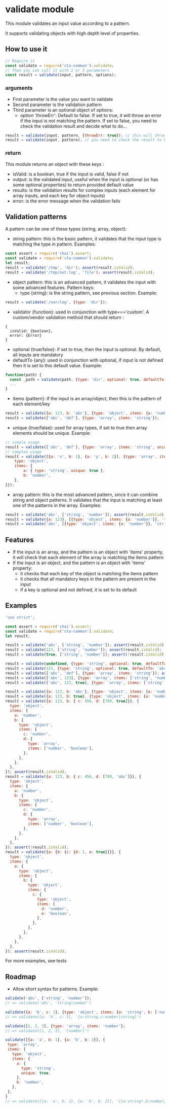 validate module
===============

This module validates an input value according to a pattern.

It supports validating objects with high depth level of properties.

## How to use it

````javascript
// Require it
const validate = require('cta-common').validate;
// Then you can call it with 2 or 3 parameters
const result = validate(input, pattern, options);
````

### arguments

- First parameter is the value you want to validate
- Second parameter is the validation pattern
- Third parameter is an optional object of options:
  * option 'throwErr': Default to false. If set to true, it will throw an error if the input is not matching the pattern. If set to false, you need to check the validation result and decide what to do...

````javascript
result = validate(input, pattern, {throwErr: true}); // this will throw an error if the input is not matching
result = validate(input, pattern); // you need to check the result to know if the input is matching or not, see below
````

### return

This module returns an object with these keys :
  * isValid: is a boolean, true if the input is valid, false if not
  * output: is the validated input, useful when the input is optional (or has some optional properties) to return provided default value
  * results: is the validation results for complex inputs (each element for array inputs, and each key for object inputs)
  * error: is the error message when the validation fails

## Validation patterns

A pattern can be one of these types (string, array, object):

- string pattern: this is the basic pattern, it validates that the input type is matching the type in pattern. Examples:

````javascript
const assert = require('chai').assert;
const validate = require('cta-common').validate;
let result;
result = validate('/tmp', 'dir'); assert(result.isValid);
result = validate('/tmp/out.log', 'file'); assert(result.isValid);
````

- object pattern: this is an advanced pattern, it validates the input with some advanced features. Pattern keys:
  * type {string}: is the string pattern, see previous section. Example:

````javascript
result = validate('/var/log', {type: 'dir'});
````

  * validator {function}: used in conjunction with type==='custom'. A custom/vendor validation method that should return :
  ```
  {
    isValid: {boolean},
    error: {Error}
  }
  ```
  * optional {true/false}: if set to true, then the input is optional. By default, all inputs are mandatory
  * defaultTo {any}: used in conjunction with optional, if input is not defined then it is set to this default value. Example:

````javascript
function(path) {  
  const _path = validate(path, {type: 'dir', optional: true, defaultTo: '/tmp'}).output;
  ...
}
````

  * items {pattern}: if the input is an array/object, then this is the pattern of each element/key

````javascript
result = validate({a: 123, b: 'abc'}, {type: 'object', items: {a: 'number', b: 'string'}});
result = validate(['abc', 'def'], {type: 'array', items: 'string'});
````
     
  * unique {true/false}: used for array types, if set to true then array elements should be unique. Example:

````javascript
// simple usage
result = validate(['abc', 'def'], {type: 'array', items: 'string', unique: true});
// complex usage
result = validate([{a: 'x', b: 1}, {a: 'y', b: 2}], {type: 'array', items: {
    type: 'object',
    items: {
        a: { type: 'string', unique: true },
        b: 'number',
    },
}});
````

- array pattern: this is the most advanced pattern, since it can combine string and object patterns. It validates that the input is matching at least one of the patterns in the array. Examples:

````javascript
result = validate('abc', ['string', 'number']); assert(result.isValid);
result = validate({a: 123}, [{type: 'object', items: {a: 'number'}}, 'string']); assert(result.isValid);
result = validate('abc', [{type: 'object', items: {a: 'number'}}, 'string']); assert(result.isValid);
````

## Features

- If the input is an array, and the pattern is an object with 'items' property, it will check that each element of the array is matching the items pattern
- If the input is an object, and the pattern is an object with 'items' property:
  * it checks that each key of the object is matching the items pattern
  * it checks that all mandatory keys in the pattern are present in the input
  * if a key is optional and not defined, it is set to its default

## Examples

````javascript
'use strict';

const assert = require('chai').assert;
const validate = require('cta-common').validate;
let result;

result = validate('abc', ['string', 'number']); assert(result.isValid);
result = validate(123, ['string', 'number']); assert(result.isValid);
result = validate(true, ['string', 'number']); assert(!result.isValid);

result = validate(undefined, {type: 'string', optional: true, defaultTo: 'abc'}); assert(result.isValid); assert.strictEqual(result.output, 'abc');
result = validate(123, {type: 'string', optional: true, defaultTo: 'abc'}); assert(!result.isValid);
result = validate(['abc', 'def'], {type: 'array', items: 'string'}); assert(result.isValid);
result = validate(['abc', 123], {type: 'array', items: ['string', 'number']}); assert(result.isValid);
result = validate(['abc', 123, true], {type: 'array', items: ['string', 'number']}); assert(!result.isValid);

result = validate({a: 123, b: 'abc'}, {type: 'object', items: {a: 'number', b: 'string'}}); assert(result.isValid);
result = validate({a: 123, b: true}, {type: 'object', items: {a: 'number', b: ['string', 'boolean']}}); assert(result.isValid);
result = validate({a: 123, b: { c: 456, d: [789, true]}}, {
  type: 'object',
  items: {
    a: 'number',
    b: {
      type: 'object',
      items: {
        c: 'number',
        d: {
          type: 'array',
          items: ['number', 'boolean'],
        },
      },
    },
  },
}); assert(result.isValid);
result = validate({a: 123, b: { c: 456, d: [789, 'abc']}}, {
  type: 'object',
  items: {
    a: 'number',
    b: {
      type: 'object',
      items: {
        c: 'number',
        d: {
          type: 'array',
          items: ['number', 'boolean'],
        },
      },
    },
  },
}); assert(!result.isValid);
result = validate({a: {b: {c: {d: 1, e: true}}}}, {
  type: 'object',
  items: {
    a: {
      type: 'object',
      items: {
        b: {
          type: 'object',
          items: {
            c: {
              type: 'object',
              items: {
                d: 'number',
                e: 'boolean',
              },
            },
          },
        },
      },
    },
  },
}); assert(result.isValid);

````

For more examples, see tests

## Roadmap

- Allow short syntax for patterns. Example:

````javascript
validate('abc', ['string', 'number']);
// => validate('abc', 'string|number') 

validate({a: 'b', c: 1}, {type: 'object', items: {a: 'string', b: ['number', 'string']}};
// => validate({a: 'b', c: 1}, '{a:string,c:number|string}') 

validate([1, 2, 3], {type: 'array', items: 'number'};
// => validate([1, 2, 3], '[number]')

validate([{a: 'a', b: 1}, {a: 'b', b: 2}], {
 type: 'array',
 items: {
   type: 'object',
   items: {
     a: {
       type: 'string',
       unique: true,
     },
     b: 'number',
   },
 },
}
// => validate([{a: 'a', b: 1}, {a: 'b', b: 2}], '[{a:string*,b:number}]')
````